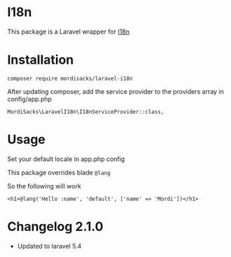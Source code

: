 # I18n
This package is a Laravel wrapper for [I18n](https://github.com/MordiSacks/I18n)

# Installation
```
composer require mordisacks/laravel-i18n
```

After updating composer, add the service provider to the providers array in config/app.php
```
MordiSacks\LaravelI18n\I18nServiceProvider::class,
```

# Usage
Set your default locale in app.php config  

This package overrides blade `@lang`

So the following will work
```
<h1>@lang('Hello :name', 'default', ['name' => 'Mordi'])</h1>
```

# Changelog 2.1.0
* Updated to laravel 5.4